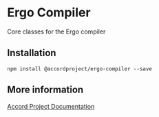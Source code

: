 # Ergo Compiler

Core classes for the Ergo compiler

## Installation

```
npm install @accordproject/ergo-compiler --save
```

## More information

[Accord Project Documentation](https://docs.accordproject.org)

